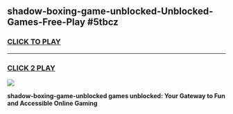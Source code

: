 
## shadow-boxing-game-unblocked-Unblocked-Games-Free-Play #5tbcz
<h3>
<a href="https://us.freeplayer.one?title=shadow-boxing-game-unblocked&ref=9M">CLICK TO PLAY</a></h3>
<hr>

<h3>
<a href="https://us.freeplayer.one?title=shadow-boxing-game-unblocked&ref=9M">CLICK 2 PLAY</a>
  
</h3>

<a href="https://us.freeplayer.one?title=shadow-boxing-game-unblocked&ref=9M"><img src="https://clearcache.store/games.png"></a>


**shadow-boxing-game-unblocked games unblocked: Your Gateway to Fun and Accessible Online Gaming**
